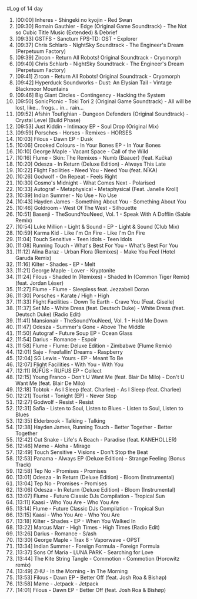 #Log of 14 day

1. [00:00] Inheres - Shingeki no kyojin - Red Swan
1. [09:30] Romain Gauthier - Edge (Original Game Soundtrack) - The Not so Cubic Title Music (Extended) & Debrief
1. [09:33] GSTFS - Sanctum FPS-TD: OST - Explorer
1. [09:37] Chris Schlarb - NightSky Soundtrack - The Engineer's Dream (Perpetuum Factory)
1. [09:39] Zircon - Return All Robots! Original Soundtrack - Cryomorph
1. [09:40] Chris Schlarb - NightSky Soundtrack - The Engineer's Dream (Perpetuum Factory)
1. [09:41] Zircon - Return All Robots! Original Soundtrack - Cryomorph
1. [09:42] Hyperduck Soundworks - Dust: An Elysian Tail - Vintage Blackmoor Mountains
1. [09:46] Big Giant Circles - Contingency - Hacking the System
1. [09:50] SonicPicnic - Toki Tori 2 (Original Game Soundtrack) - All will be lost, like... frogs... in... rain...
1. [09:52] Afshin Toufighian - Dungeon Defenders (Original Soundtrack) - Crystal Level (Build Phase)
1. [09:53] Just Kiddin - Intimacy EP - Soul Drop (Original Mix)
1. [09:59] Porsches - Horses - Remixes - HORSES
1. [10:03] Filous - Dawn EP - Dusk
1. [10:06] Crooked Colours - In Your Bones EP - In Your Bones
1. [10:10] George Maple - Vacant Space - Call of the Wild
1. [10:16] Flume - Skin: The Remixes - Numb (Baauer) (feat. Kučka)
1. [10:20] Odesza - In Return (Deluxe Edition) - Always This Late
1. [10:22] Flight Facilities - Need You - Need You (feat. NÏKA)
1. [10:26] Godwolf - On Repeat - Feels Right
1. [10:30] Cosmo's Midnight - What Comes Next - Polarised
1. [10:33] Autograf - Metaphysical - Metaphysical (Feat. Janelle Kroll)
1. [10:39] Indian Summer - No Use - No Use
1. [10:43] Hayden James - Something About You - Something About You
1. [10:46] Goldroom - West Of The West - Silhouette
1. [10:51] Basenji - TheSoundYouNeed, Vol. 1 - Speak With A Dofflin (Sable Remix)
1. [10:54] Luke Million - Light & Sound - EP - Light & Sound (Club Mix)
1. [10:59] Karma Kid - Like I'm On Fire - Like I'm On Fire
1. [11:04] Touch Sensitive - Teen Idols - Teen Idols
1. [11:08] Running Touch - What's Best For You - What's Best For You
1. [11:12] Alina Baraz - Urban Flora (Remixes) - Make You Feel (Hotel Garuda Remix)
1. [11:16] Kilter - Shades - EP - Melt
1. [11:21] George Maple - Lover - Kryptonite
1. [11:24] Filous - Shaded In (Remixes) - Shaded In (Common Tiger Remix) (feat. Jordan Léser)
1. [11:27] Flume - Flume - Sleepless feat. Jezzabell Doran
1. [11:30] Porsches - Karate / High - High
1. [11:33] Flight Facilities - Down To Earth - Crave You (Feat. Giselle)
1. [11:37] Set Mo - White Dress (feat. Deutsch Duke) - White Dress (feat. Deutsch Duke) (Radio Edit)
1. [11:41] Mansionair - TheSoundYouNeed, Vol. 1 - Hold Me Down
1. [11:47] Odesza - Summer's Gone - Above The Middle
1. [11:50] Autograf - Future Soup EP - Ocean Glass
1. [11:54] Darius - Romance - Espoir
1. [11:58] Flume - Flume: Deluxe Edition - Zimbabwe (Flume Remix)
1. [12:01] Saje - Freefallin' Dreams - Raspberry
1. [12:04] SG Lewis - Yours - EP - Meant To Be
1. [12:07] Flight Facilities - With You - With You
1. [12:11] RÜFÜS - RUFUS EP - Collect
1. [12:15] Young Franco - Don't U Want Me (feat. Blair De Milo) - Don't U Want Me (feat. Blair De Milo)
1. [12:18] Tobtok - As I Sleep (feat. Charlee) - As I Sleep (feat. Charlee)
1. [12:21] Tourist - Tonight (EP) - Never Stop
1. [12:27] Godwolf - Resist - Resist
1. [12:31] Safia - Listen to Soul, Listen to Blues - Listen to Soul, Listen to Blues
1. [12:35] Elderbrook - Talking - Talking
1. [12:38] Hayden James, Running Touch - Better Together - Better Together
1. [12:42] Cut Snake - Life's A Beach - Paradise (feat. KANEHOLLER)
1. [12:46] Møme - Aloha - Mirage
1. [12:49] Touch Sensitive - Visions - Don't Stop the Beat
1. [12:53] Panama - Always EP (Deluxe Edition) - Strange Feeling (Bonus Track)
1. [12:58] Tep No - Promises - Promises
1. [13:01] Odesza - In Return (Deluxe Edition) - Bloom (Instrumental)
1. [13:04] Tep No - Promises - Promises
1. [13:06] Odesza - In Return (Deluxe Edition) - Bloom (Instrumental)
1. [13:07] Flume - Future Classic DJs Compilation - Tropical Sun
1. [13:11] Kaasi - Who You Are - Who You Are
1. [13:14] Flume - Future Classic DJs Compilation - Tropical Sun
1. [13:15] Kaasi - Who You Are - Who You Are
1. [13:18] Kilter - Shades - EP - When You Walked In
1. [13:22] Marcus Marr - High Times - High Times (Radio Edit)
1. [13:26] Darius - Romance - S/ash
1. [13:30] George Maple - Trax 8 - Vaporwave - OPST
1. [13:34] Indian Summer - Foreign Formula - Foreign Formula
1. [13:37] Sons Of Maria - LUNA PARK - Searching for Love
1. [13:44] The Kite String Tangle - Commotion - Commotion (Horowitz remix)
1. [13:49] ZHU - In the Morning - In The Morning
1. [13:53] Filous - Dawn EP - Better Off (feat. Josh Roa & Bishøp)
1. [13:58] Møme - Jetpack - Jetpack
1. [14:01] Filous - Dawn EP - Better Off (feat. Josh Roa & Bishøp)
